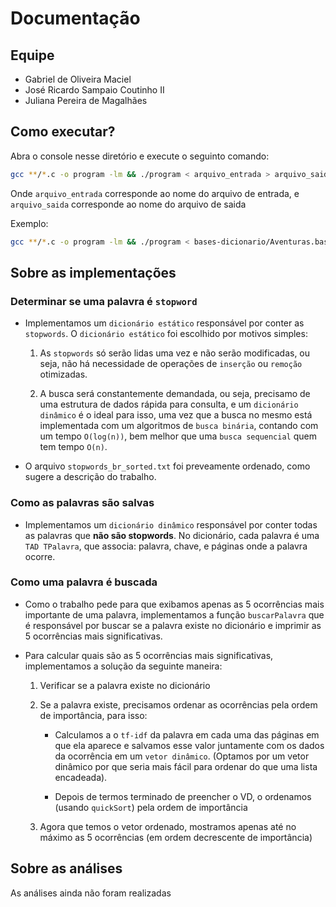 # Documentação

## Equipe

- Gabriel de Oliveira Maciel
- José Ricardo Sampaio Coutinho II
- Juliana Pereira de Magalhães

## Como executar?

Abra o console nesse diretório e execute o seguinto comando:

```bash
gcc **/*.c -o program -lm && ./program < arquivo_entrada > arquivo_saida
```

Onde `arquivo_entrada` corresponde ao nome do arquivo de entrada, e `arquivo_saida` corresponde ao nome do arquivo de saida

Exemplo:

```bash
gcc **/*.c -o program -lm && ./program < bases-dicionario/Aventuras.base > saida.txt
```

## Sobre as implementações

### **Determinar se uma palavra é `stopword`**

- Implementamos um `dicionário estático` responsável por conter as `stopwords`. O `dicionário estático` foi escolhido por motivos simples:
  
  1. As `stopwords` só serão lidas uma vez e não serão modificadas, ou seja, não há necessidade de operações de `inserção` ou `remoção` otimizadas.
  
  2. A busca será constantemente demandada, ou seja, precisamo de uma estrutura de dados rápida para consulta, e um `dicionário dinâmico` é o ideal para isso, uma vez que a busca no mesmo está implementada com um algoritmos de `busca binária`, contando com um tempo `O(log(n))`, bem melhor que uma `busca sequencial` quem tem tempo `O(n)`.

- O arquivo `stopwords_br_sorted.txt` foi preveamente ordenado, como sugere a descrição do trabalho.

### **Como as palavras são salvas**

- Implementamos um `dicionário dinâmico` responsável por conter todas as palavras que **não são stopwords**. No dicionário, cada palavra é uma `TAD TPalavra`, que associa: palavra, chave, e páginas onde a palavra ocorre.

### **Como uma palavra é buscada**

- Como o trabalho pede para que exibamos apenas as 5 ocorrências mais importante de uma palavra, implementamos a função `buscarPalavra` que é responsável por buscar se a palavra existe no dicionário e imprimir as 5 ocorrências mais significativas.

- Para calcular quais são as 5 ocorrências mais significativas, implementamos a solução da seguinte maneira:

  1. Verificar se a palavra existe no dicionário
  
  2. Se a palavra existe, precisamos ordenar as ocorrências pela ordem de importância, para isso:

      - Calculamos a o `tf-idf` da palavra em cada uma das páginas em que ela aparece e salvamos esse valor juntamente com os dados da ocorrência em um `vetor dinâmico`. (Optamos por um vetor dinâmico por que seria mais fácil para ordenar do que uma lista encadeada).

      - Depois de termos terminado de preencher o VD, o ordenamos (usando `quickSort`) pela ordem de importância
  
  3. Agora que temos o vetor ordenado, mostramos apenas até no máximo as 5 ocorrências (em ordem decrescente de importância)

## Sobre as análises

As análises ainda não foram realizadas
